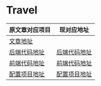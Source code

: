# Travel




|  原文章对应项目   | 现对应地址  |
|  ----  | ----  |
| [文章地址](!https://jeroendruwe.be/microservices-with-spring-boot/) |  |
| [后端代码地址](!https://github.com/Jdruwe/travel/tree/develop)  | [后端代码地址](!https://github.com/cheese8/travel) |
| [前端代码地址](!https://github.com/Jdruwe/travel-vue)  | [前端代码地址](!https://github.com/cheese8/travel-vue) |
| [配置项目地址](!https://github.com/Jdruwe/travel-config)  | [配置项目地址](!https://github.com/cheese8/travel-config) |


